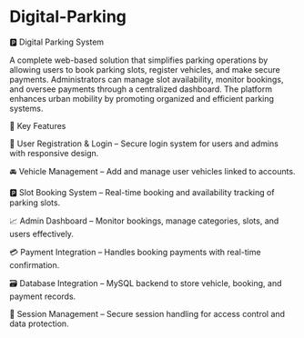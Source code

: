 # Digital-Parking
🅿️ Digital Parking System

A complete web-based solution that simplifies parking operations by allowing users to book parking slots, register vehicles, and make secure payments. Administrators can manage slot availability, monitor bookings, and oversee payments through a centralized dashboard. The platform enhances urban mobility by promoting organized and efficient parking systems.

🧠 Key Features

👤 User Registration & Login – Secure login system for users and admins with responsive design.

🚘 Vehicle Management – Add and manage user vehicles linked to accounts.

🅿️ Slot Booking System – Real-time booking and availability tracking of parking slots.

📈 Admin Dashboard – Monitor bookings, manage categories, slots, and users effectively.

💳 Payment Integration – Handles booking payments with real-time confirmation.

🗃️ Database Integration – MySQL backend to store vehicle, booking, and payment records.

🔐 Session Management – Secure session handling for access control and data protection.
